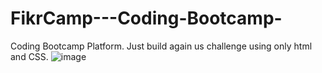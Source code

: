 # FikrCamp---Coding-Bootcamp-
Coding Bootcamp Platform. Just build again us challenge using only html and CSS.
![image](https://user-images.githubusercontent.com/95931580/163733257-e13bb823-f1f7-4e03-b0b4-b184dac68152.png)

